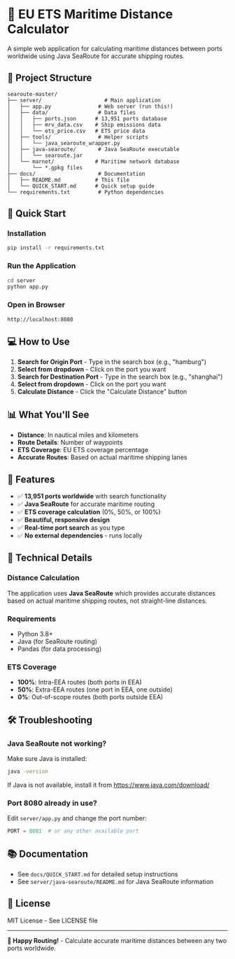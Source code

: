 # 🚢 EU ETS Maritime Distance Calculator

A simple web application for calculating maritime distances between ports worldwide using Java SeaRoute for accurate shipping routes.

## 📁 Project Structure

```
searoute-master/
├── server/                    # Main application
│   ├── app.py               # Web server (run this!)
│   ├── data/                # Data files
│   │   ├── ports.json      # 13,951 ports database
│   │   ├── mrv_data.csv    # Ship emissions data
│   │   └── ets_price.csv   # ETS price data
│   ├── tools/               # Helper scripts
│   │   └── java_searoute_wrapper.py
│   ├── java-searoute/       # Java SeaRoute executable
│   │   └── searoute.jar
│   └── marnet/             # Maritime network database
│       └── *.gpkg files
├── docs/                    # Documentation
│   ├── README.md           # This file
│   └── QUICK_START.md      # Quick setup guide
└── requirements.txt         # Python dependencies
```

## 🚀 Quick Start

### Installation

```bash
pip install -r requirements.txt
```

### Run the Application

```bash
cd server
python app.py
```

### Open in Browser

```
http://localhost:8080
```

## 💻 How to Use

1. **Search for Origin Port** - Type in the search box (e.g., "hamburg")
2. **Select from dropdown** - Click on the port you want
3. **Search for Destination Port** - Type in the search box (e.g., "shanghai")
4. **Select from dropdown** - Click on the port you want
5. **Calculate Distance** - Click the "Calculate Distance" button

## 📊 What You'll See

- **Distance**: In nautical miles and kilometers
- **Route Details**: Number of waypoints
- **ETS Coverage**: EU ETS coverage percentage
- **Accurate Routes**: Based on actual maritime shipping lanes

## 🎯 Features

- ✅ **13,951 ports worldwide** with search functionality
- ✅ **Java SeaRoute** for accurate maritime routing
- ✅ **ETS coverage calculation** (0%, 50%, or 100%)
- ✅ **Beautiful, responsive design**
- ✅ **Real-time port search** as you type
- ✅ **No external dependencies** - runs locally

## 🔧 Technical Details

### Distance Calculation

The application uses **Java SeaRoute** which provides accurate distances based on actual maritime shipping routes, not straight-line distances.

### Requirements

- Python 3.8+
- Java (for SeaRoute routing)
- Pandas (for data processing)

### ETS Coverage

- **100%**: Intra-EEA routes (both ports in EEA)
- **50%**: Extra-EEA routes (one port in EEA, one outside)
- **0%**: Out-of-scope routes (both ports outside EEA)

## 🛠️ Troubleshooting

### Java SeaRoute not working?

Make sure Java is installed:
```bash
java -version
```

If Java is not available, install it from https://www.java.com/download/

### Port 8080 already in use?

Edit `server/app.py` and change the port number:
```python
PORT = 8081  # or any other available port
```

## 📚 Documentation

- See `docs/QUICK_START.md` for detailed setup instructions
- See `server/java-searoute/README.md` for Java SeaRoute information

## 📄 License

MIT License - See LICENSE file

---

**🚢 Happy Routing!** - Calculate accurate maritime distances between any two ports worldwide.

